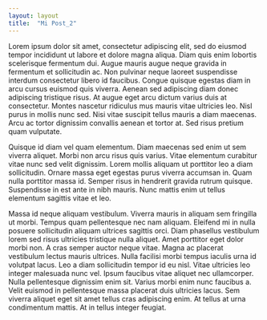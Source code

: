 ```yaml
---
layout: layout
title:  "Mi Post_2"
---
```

Lorem ipsum dolor sit amet, consectetur adipiscing elit, sed do eiusmod tempor incididunt ut labore et dolore magna aliqua. Diam quis enim lobortis scelerisque fermentum dui. Augue mauris augue neque gravida in fermentum et sollicitudin ac. Non pulvinar neque laoreet suspendisse interdum consectetur libero id faucibus. Congue quisque egestas diam in arcu cursus euismod quis viverra. Aenean sed adipiscing diam donec adipiscing tristique risus. At augue eget arcu dictum varius duis at consectetur. Montes nascetur ridiculus mus mauris vitae ultricies leo. Nisl purus in mollis nunc sed. Nisi vitae suscipit tellus mauris a diam maecenas. Arcu ac tortor dignissim convallis aenean et tortor at. Sed risus pretium quam vulputate.

Quisque id diam vel quam elementum. Diam maecenas sed enim ut sem viverra aliquet. Morbi non arcu risus quis varius. Vitae elementum curabitur vitae nunc sed velit dignissim. Lorem mollis aliquam ut porttitor leo a diam sollicitudin. Ornare massa eget egestas purus viverra accumsan in. Quam nulla porttitor massa id. Semper risus in hendrerit gravida rutrum quisque. Suspendisse in est ante in nibh mauris. Nunc mattis enim ut tellus elementum sagittis vitae et leo.

Massa id neque aliquam vestibulum. Viverra mauris in aliquam sem fringilla ut morbi. Tempus quam pellentesque nec nam aliquam. Eleifend mi in nulla posuere sollicitudin aliquam ultrices sagittis orci. Diam phasellus vestibulum lorem sed risus ultricies tristique nulla aliquet. Amet porttitor eget dolor morbi non. A cras semper auctor neque vitae. Magna ac placerat vestibulum lectus mauris ultrices. Nulla facilisi morbi tempus iaculis urna id volutpat lacus. Leo a diam sollicitudin tempor id eu nisl. Vitae ultricies leo integer malesuada nunc vel. Ipsum faucibus vitae aliquet nec ullamcorper. Nulla pellentesque dignissim enim sit. Varius morbi enim nunc faucibus a. Velit euismod in pellentesque massa placerat duis ultricies lacus. Sem viverra aliquet eget sit amet tellus cras adipiscing enim. At tellus at urna condimentum mattis. At in tellus integer feugiat.
